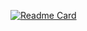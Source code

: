 [![Readme Card](https://github-readme-stats.vercel.app/api/pin/?username=rishabhborn2win&repo=Tambola-Game)](https://github.com/rishabhborn2win/Tambola-Game)
